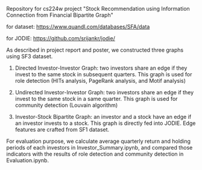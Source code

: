 Repository for cs224w project "Stock Recommendation using Information Connection from Financial Bipartite Graph"


for dataset: https://www.quandl.com/databases/SFA/data

for JODIE: https://github.com/srijankr/jodie/


As described in project report and poster, we constructed three graphs using SF3 dataset.

1. Directed Investor-Investor Graph: two investors share an edge if they invest to the same stock in subsequent quarters.  This graph is used for role detection (HITs analysis, PageRank analysis, and Motif analysis)

2. Undirected Investor-Investor Graph: two investors share an edge if they invest to the same stock in a same quarter.  This graph is used for community detection (Louvain algorithm)

3. Investor-Stock Bipartite Graph: an investor and a stock have an edge if an investor invests to a stock. This graph is directly fed into JODIE.  Edge features are crafted from SF1 dataset.


For evaluation purpose, we calculate average quarterly return and holding periods of each investors in Investor_Summary.ipynb, and compared those indicators with the results of role detection and community detection in Evaluation.ipynb. 
